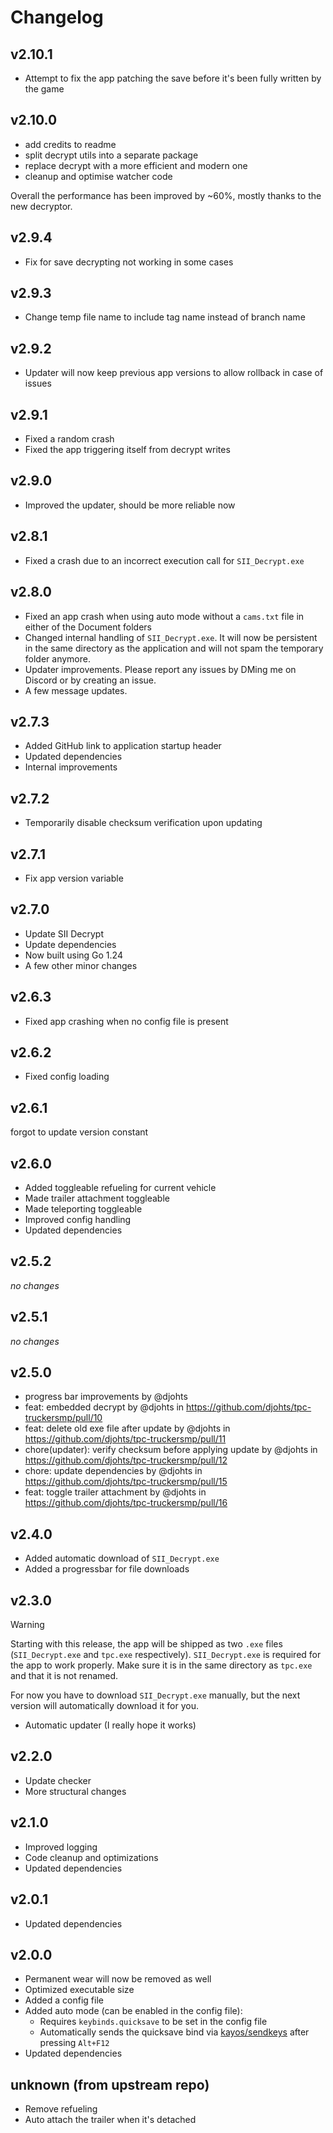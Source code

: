 # Changelog

## v2.10.1

- Attempt to fix the app patching the save before it's been fully written by the game

## v2.10.0

- add credits to readme
- split decrypt utils into a separate package
- replace decrypt with a more efficient and modern one
- cleanup and optimise watcher code

Overall the performance has been improved by ~60%, mostly thanks to the new decryptor.

## v2.9.4

- Fix for save decrypting not working in some cases

## v2.9.3

- Change temp file name to include tag name instead of branch name

## v2.9.2

- Updater will now keep previous app versions to allow rollback in case of issues

## v2.9.1

- Fixed a random crash
- Fixed the app triggering itself from decrypt writes

## v2.9.0

- Improved the updater, should be more reliable now

## v2.8.1

- Fixed a crash due to an incorrect execution call for `SII_Decrypt.exe`

## v2.8.0

- Fixed an app crash when using auto mode without a `cams.txt` file in either of the Document folders
- Changed internal handling of `SII_Decrypt.exe`. It will now be persistent in the same directory as the application and will not spam the temporary folder anymore.
- Updater improvements. Please report any issues by DMing me on Discord or by creating an issue.
- A few message updates.

## v2.7.3

- Added GitHub link to application startup header
- Updated dependencies
- Internal improvements

## v2.7.2

- Temporarily disable checksum verification upon updating

## v2.7.1

- Fix app version variable

## v2.7.0

- Update SII Decrypt
- Update dependencies
- Now built using Go 1.24
- A few other minor changes

## v2.6.3

- Fixed app crashing when no config file is present

## v2.6.2

- Fixed config loading

## v2.6.1

forgot to update version constant

## v2.6.0

- Added toggleable refueling for current vehicle
- Made trailer attachment toggleable
- Made teleporting toggleable
- Improved config handling
- Updated dependencies

## v2.5.2

_no changes_

## v2.5.1

_no changes_

## v2.5.0

- progress bar improvements by @djohts
- feat: embedded decrypt by @djohts in https://github.com/djohts/tpc-truckersmp/pull/10
- feat: delete old exe file after update by @djohts in https://github.com/djohts/tpc-truckersmp/pull/11
- chore(updater): verify checksum before applying update by @djohts in https://github.com/djohts/tpc-truckersmp/pull/12
- chore: update dependencies by @djohts in https://github.com/djohts/tpc-truckersmp/pull/15
- feat: toggle trailer attachment by @djohts in https://github.com/djohts/tpc-truckersmp/pull/16

## v2.4.0

- Added automatic download of `SII_Decrypt.exe`
- Added a progressbar for file downloads

## v2.3.0

> [!WARNING]
> Starting with this release, the app will be shipped as two `.exe` files (`SII_Decrypt.exe` and `tpc.exe` respectively).
> `SII_Decrypt.exe` is required for the app to work properly. Make sure it is in the same directory as `tpc.exe` and that it is not renamed.
>
> For now you have to download `SII_Decrypt.exe` manually, but the next version will automatically download it for you.

- Automatic updater (I really hope it works)

## v2.2.0

- Update checker
- More structural changes

## v2.1.0

- Improved logging
- Code cleanup and optimizations
- Updated dependencies

## v2.0.1

- Updated dependencies

## v2.0.0

- Permanent wear will now be removed as well
- Optimized executable size
- Added a config file
- Added auto mode (can be enabled in the config file):
  - Requires `keybinds.quicksave` to be set in the config file
  - Automatically sends the quicksave bind via [kayos/sendkeys](https://git.tcp.direct/kayos/sendkeys) after pressing `Alt+F12`
- Updated dependencies

## unknown (from upstream repo)

- Remove refueling
- Auto attach the trailer when it's detached
